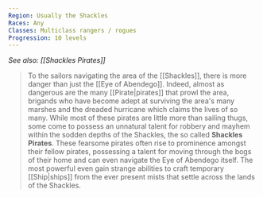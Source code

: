 ```yaml
---
Region: Usually the Shackles
Races: Any
Classes: Multiclass rangers / rogues
Progression: 10 levels
---
```


*See also: [[Shackles Pirates]]*
> To the sailors navigating the area of the [[Shackles]], there is more danger than just the [[Eye of Abendego]]. Indeed, almost as dangerous are the many [[Pirate|pirates]] that prowl the area, brigands who have become adept at surviving the area's many marshes and the dreaded hurricane which claims the lives of so many. While most of these pirates are little more than sailing thugs, some come to possess an unnatural talent for robbery and mayhem within the sodden depths of the Shackles, the so called **Shackles Pirates**. These fearsome pirates often rise to prominence amongst their fellow pirates, possessing a talent for moving through the bogs of their home and can even navigate the Eye of Abendego itself. The most powerful even gain strange abilities to craft temporary [[Ship|ships]] from the ever present mists that settle across the lands of the Shackles.








